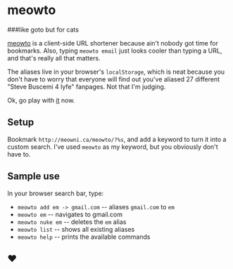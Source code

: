 # meowto
###like goto but for cats

[meowto](http://meowni.ca/meowto) is a client-side URL shortener because ain't nobody got time for bookmarks. Also, typing `meowto email` just looks cooler than typing a URL, and that's really all that matters. 

The aliases live in your browser's `localStorage`, which is neat because you don't have to worry that everyone will find out you've aliased 27 different "Steve Buscemi 4 lyfe" fanpages. Not that I'm judging. 

Ok, go play with [it](http://meowni.ca/meowto) now. 

## Setup
Bookmark `http://meowni.ca/meowto/?%s`, and add a keyword to turn it into a custom search. I've used `meowto` as my keyword, but you obviously don't have to.

## Sample use
In your browser search bar, type:
  - `meowto add em -> gmail.com` -- aliases `gmail.com` to `em`
  - `meowto em` -- navigates to gmail.com
  - `meowto nuke em` -- deletes the `em` alias
  - `meowto list` -- shows all existing aliases
  - `meowto help` -- prints the available commands

## ❤️
  
